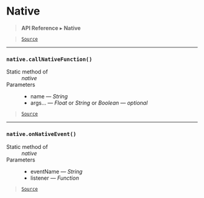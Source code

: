 # Native

> **API Reference** ▸ **Native**

<!-- toc -->

> [`Source`](https://github.com/Neft-io/neft/blob/6413f269be2b775d556b4cf9e545595461357009/src/native/index.litcoffee)


* * * 

### `native.callNativeFunction()`

<dl><dt>Static method of</dt><dd><i>native</i></dd><dt>Parameters</dt><dd><ul><li>name — <i>String</i></li><li>args... — <i>Float</i> or <i>String</i> or <i>Boolean</i> — <i>optional</i></li></ul></dd></dl>


> [`Source`](https://github.com/Neft-io/neft/blob/6413f269be2b775d556b4cf9e545595461357009/src/native/index.litcoffee#nativecallnativefunctionstring-name-booleanfloatstring-args)


* * * 

### `native.onNativeEvent()`

<dl><dt>Static method of</dt><dd><i>native</i></dd><dt>Parameters</dt><dd><ul><li>eventName — <i>String</i></li><li>listener — <i>Function</i></li></ul></dd></dl>


> [`Source`](https://github.com/Neft-io/neft/blob/6413f269be2b775d556b4cf9e545595461357009/src/native/index.litcoffee#nativeonnativeeventstring-eventname-function-listener)

